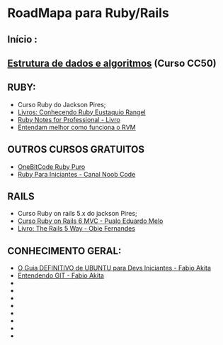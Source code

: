 # RoadMapa para Ruby/Rails

## Início :
## [Estrutura de dados e algoritmos](https://ead.napratica.org.br/enrollments/4626020/courses/36692) (Curso CC50)

## RUBY:
* Curso Ruby do Jackson Pires;
* [Livros: Conhecendo Ruby Eustaquio Rangel](https://stream2.doceru.com/pdf_dummy/eyJpZCI6IjgxMDA2MTkiLCJuYW1lIjoiQ29uaGVjZW5kbyBSdWJ5IC0gRXVzdFx1MDBlMXF1aW8gUmFuZ2VsIiwiZXh0ZW5zaW9uIjoicGRmIiwiY2hlY2tzdW1faWQiOiIxNjIyNTg5MCJ9?)
* [Ruby Notes for Professional - Livro](https://www.computer-pdf.com/aff1621254f7c1be92f64550478c56e6)
* [Entendam melhor como funciona o RVM](https://www.youtube.com/watch?v=mS1cWAbZ1rQ)



## OUTROS CURSOS GRATUITOS
* [OneBitCode Ruby Puro](https://onebitcode.com/course/ruby-puro/)
* [Ruby Para Iniciantes - Canal Noob Code](https://www.youtube.com/watch?v=bLDH3NypOVo&list=PLnV7i1DUV_zOit4a_tEDf1_PcRd25dL7e)

## RAILS
* Curso Ruby on rails 5.x do jackson Pires;
* [Curso Ruby on Rails 6 MVC - Pualo Eduardo Melo](https://www.youtube.com/playlist?list=PLqsayW8DhUmv49CBT7AvetMplBViAcwuk)
* [Livro: The Rails 5 Way - Obie Fernandes](https://edu.anarcho-copy.org/Programming%20Languages/Ruby/The%20Rails%205%20Way%20(%20PDFDrive.com%20).pdf)

## CONHECIMENTO GERAL:
* [O Guia DEFINITIVO de UBUNTU para Devs Iniciantes - Fabio Akita](https://www.youtube.com/watch?v=epiyExCyb2s)
* [Entendendo GIT - Fabio Akita](https://www.youtube.com/watch?v=6Czd1Yetaac&feature=youtu.be)
* []()
* []()
* []()
* []()
* []()
* []()
* []()
* []()

